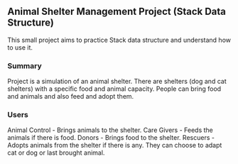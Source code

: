 ## Animal Shelter Management Project (Stack Data Structure) 
This small project aims to practice Stack data structure and understand how to use it. 

### Summary
Project is a simulation of an animal shelter.
There are shelters (dog and cat shelters) with a specific food and animal capacity. People can bring food and animals and also feed and adopt them.

### Users
Animal Control - Brings animals to the shelter.
Care Givers - Feeds the animals if there is food.
Donors - Brings food to the shelter.
Rescuers - Adopts animals from the shelter if there is any. They can choose to adapt cat or dog or last brought animal.
